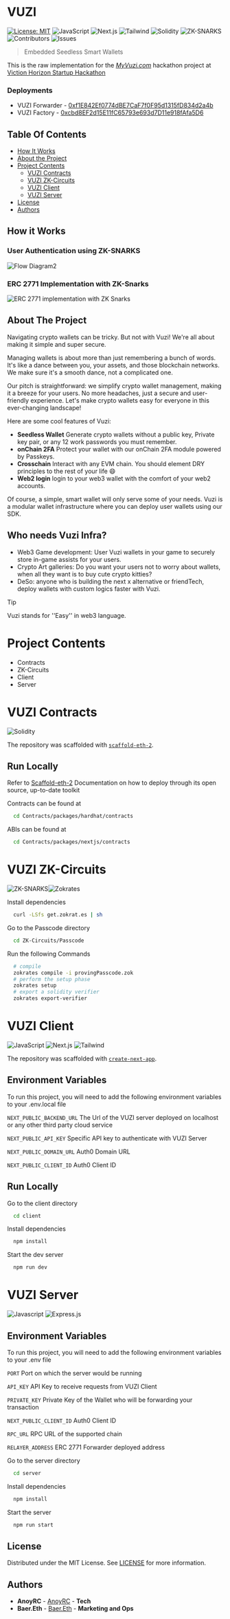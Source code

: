 # VUZI

[![License: MIT](https://img.shields.io/badge/License-MIT-yellow.svg)](https://opensource.org/licenses/MIT)
![JavaScript](https://img.shields.io/badge/Javascript-yellow)
![Next.js](https://img.shields.io/badge/Next.js-gray)
![Tailwind](https://img.shields.io/badge/Tailwind-blue)
![Solidity](https://img.shields.io/badge/Solidity-black)
![ZK-SNARKS](https://img.shields.io/badge/zkSNARKS-gray)
![Contributors](https://img.shields.io/github/contributors/Muziris-Labs/VUZI-Wallet?color=dark-green)
![Issues](https://img.shields.io/github/issues/Muziris-Labs/VUZI-Wallet)

> Embedded Seedless Smart Wallets

This is the raw implementation for the _[MyVuzi.com](https://myvuzi.com/)_ hackathon project at [Viction Horizon Startup Hackathon](https://horizon.viction.xyz/)

### Deployments

- VUZI Forwarder - [0xf1E842Ef0774dBE7CaF7f0F95d1315fD834d2a4b](https://testnet.vicscan.xyz/address/0xf1E842Ef0774dBE7CaF7f0F95d1315fD834d2a4b)
- VUZI Factory - [0xcbd8EF2d15E11fC65793e693d7D11e918fAfa5D6](https://testnet.vicscan.xyz/address/0xcbd8EF2d15E11fC65793e693d7D11e918fAfa5D6)

## Table Of Contents

- [How It Works](#how-it-works)
- [About the Project](#about-the-project)
- [Project Contents](#project-contents)
  - [VUZI Contracts](#vuzi-contracts)
  - [VUZI ZK-Circuits](#vuzi-zk-circuits)
  - [VUZI Client](#vuzi-client)
  - [VUZI Server](#vuzi-server)
- [License](#license)
- [Authors](#authors)

## How it Works

### User Authentication using ZK-SNARKS

![Flow Diagram2](https://github.com/Muziris-Labs/VUZI-Wallet/assets/38689344/4e78d835-e8e9-46d7-9df0-ecdf8d12def5)

### ERC 2771 Implementation with ZK-Snarks

![ERC 2771 implementation with ZK Snarks](https://github.com/Muziris-Labs/VUZI-Wallet/assets/38689344/2934072a-287c-4e0e-ba74-37b83d7330ad)

## About The Project

Navigating crypto wallets can be tricky. But not with Vuzi! We're all about making it simple and super secure.

Managing wallets is about more than just remembering a bunch of words. It's like a dance between you, your assets, and those blockchain networks. We make sure it's a smooth dance, not a complicated one.

Our pitch is straightforward: we simplify crypto wallet management, making it a breeze for your users. No more headaches, just a secure and user-friendly experience. Let's make crypto wallets easy for everyone in this ever-changing landscape!

Here are some cool features of Vuzi:

- **Seedless Wallet** Generate crypto wallets without a public key, Private key pair, or any 12 work passwords you must remember.
- **onChain 2FA** Protect your wallet with our onChain 2FA module powered by Passkeys.
- **Crosschain** Interact with any EVM chain. You should element DRY principles to the rest of your life :smile:
- **Web2 login** login to your web3 wallet with the comfort of your web2 accounts.

Of course, a simple, smart wallet will only serve some of your needs. Vuzi is a modular wallet infrastructure where you can deploy user wallets using our SDK.

## Who needs Vuzi Infra?

- Web3 Game development: User Vuzi wallets in your game to securely store in-game assists for your users.
- Crypto Art galleries: Do you want your users not to worry about wallets, when all they want is to buy cute crypto kitties?
- DeSo: anyone who is building the next x alternative or friendTech, deploy wallets with custom logics faster with Vuzi.

> [!TIP]  
> Vuzi stands for ''Easy'' in web3 language.

# Project Contents

- Contracts
- ZK-Circuits
- Client
- Server

# VUZI Contracts

![Solidity](https://img.shields.io/badge/Solidity-blue)

The repository was scaffolded with [`scaffold-eth-2`](https://github.com/scaffold-eth/scaffold-eth-2).

## Run Locally

Refer to [Scaffold-eth-2](https://docs.scaffoldeth.io/) Documentation on how to deploy through its open source, up-to-date toolkit

Contracts can be found at

```bash
  cd Contracts/packages/hardhat/contracts
```

ABIs can be found at

```bash
  cd Contracts/packages/nextjs/contracts
```

# VUZI ZK-Circuits

![ZK-SNARKS](https://img.shields.io/badge/zkSNARKS-gray)![Zokrates](https://img.shields.io/badge/Zokrates-blue)

Install dependencies

```bash
  curl -LSfs get.zokrat.es | sh
```

Go to the Passcode directory

```bash
  cd ZK-Circuits/Passcode
```

Run the following Commands

```bash
  # compile
  zokrates compile -i provingPasscode.zok
  # perform the setup phase
  zokrates setup
  # export a solidity verifier
  zokrates export-verifier
```

# VUZI Client

![JavaScript](https://img.shields.io/badge/Javascript-yellow)
![Next.js](https://img.shields.io/badge/Next.js-gray)
![Tailwind](https://img.shields.io/badge/Tailwind-blue)

The repository was scaffolded with [`create-next-app`](https://github.com/vercel/next.js/tree/canary/packages/create-next-app).

## Environment Variables

To run this project, you will need to add the following environment variables to your .env.local file

`NEXT_PUBLIC_BACKEND_URL` The Url of the VUZI server deployed on localhost or any other third party cloud service

`NEXT_PUBLIC_API_KEY` Specific API key to authenticate with VUZI Server

`NEXT_PUBLIC_DOMAIN_URL` Auth0 Domain URL

`NEXT_PUBLIC_CLIENT_ID` Auth0 Client ID

## Run Locally

Go to the client directory

```bash
  cd client
```

Install dependencies

```bash
  npm install
```

Start the dev server

```bash
  npm run dev
```

# VUZI Server

![Javascript](https://img.shields.io/badge/Javascript-yellow)
![Express.js](https://img.shields.io/badge/express.js-gray)

## Environment Variables

To run this project, you will need to add the following environment variables to your .env file

`PORT` Port on which the server would be running

`API_KEY` API Key to receive requests from VUZI Client

`PRIVATE_KEY` Private Key of the Wallet who will be forwarding your transaction

`NEXT_PUBLIC_CLIENT_ID` Auth0 Client ID

`RPC_URL` RPC URL of the supported chain

`RELAYER_ADDRESS` ERC 2771 Forwarder deployed address

Go to the server directory

```bash
  cd server
```

Install dependencies

```bash
  npm install
```

Start the server

```bash
  npm run start
```

## License

Distributed under the MIT License. See [LICENSE](https://github.com/Muziris-Labs/VUZI-Wallet/blob/main/LICENSE.md) for more information.

## Authors

- **AnoyRC** - [AnoyRC](https://github.com/AnoyRC) - **Tech**
- **Baer.Eth** - [Baer.Eth](https://github.com/0xbaer) - **Marketing and Ops**
